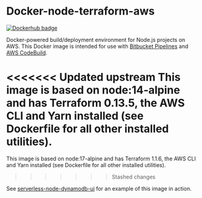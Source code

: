 # Docker-node-terraform-aws

[![Dockerhub badge](http://dockeri.co/image/jch254/docker-node-terraform-aws)](https://hub.docker.com/r/jch254/docker-node-terraform-aws)

Docker-powered build/deployment environment for Node.js projects on AWS. This Docker image is intended for use with [Bitbucket Pipelines](https://bitbucket.org/product/features/pipelines) and [AWS CodeBuild](https://aws.amazon.com/codebuild).

<<<<<<< Updated upstream
This image is based on node:14-alpine and has Terraform 0.13.5, the AWS CLI and Yarn installed (see Dockerfile for all other installed utilities).
=======
This image is based on node:17-alpine and has Terraform 1.1.6, the AWS CLI and Yarn installed (see Dockerfile for all other installed utilities).
>>>>>>> Stashed changes

See [serverless-node-dynamodb-ui](https://github.com/jch254/serverless-node-dynamodb-ui) for an example of this image in action.
